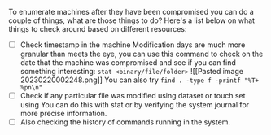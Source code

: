 To enumerate machines after they have been compromised you can do a couple of things, what are those things to do? Here's a list below on what things to check around based on different resources:
- [ ] Check timestamp in the machine
	Modification days are much more granular than meets the eye, you can use this command to check on the date that the machine was compromised and see if you can find something interesting:
	`stat <binary/file/folder>`
	![[Pasted image 20230220002248.png]]
	You can also try `find . -type f -printf "%T+ %pn\n"`
- [ ] Check if any particular file was modified using dataset or touch set using
	You can do this with stat or by verifying the system journal for more precise information.
- [ ] Also checking the history of commands running in the system.